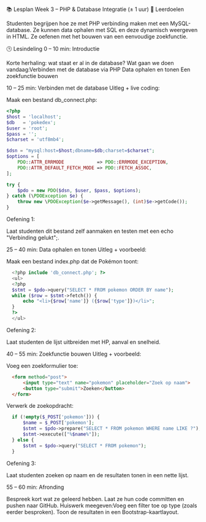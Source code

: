
📚 Lesplan Week 3 – PHP & Database Integratie (± 1 uur)
🎯 Leerdoelen

Studenten begrijpen hoe ze met PHP verbinding maken met een MySQL-database.
Ze kunnen data ophalen met SQL en deze dynamisch weergeven in HTML.
Ze oefenen met het bouwen van een eenvoudige zoekfunctie.

🕒 Lesindeling
0 – 10 min: Introductie

Korte herhaling: wat staat er al in de database?
Wat gaan we doen vandaag:Verbinden met de database via PHP
Data ophalen en tonen
Een zoekfunctie bouwen

10 – 25 min: Verbinden met de database
Uitleg + live coding:

Maak een bestand db_connect.php:

```php
<?php
$host = 'localhost';
$db   = 'pokedex';
$user = 'root';
$pass = '';
$charset = 'utf8mb4';

$dsn = "mysql:host=$host;dbname=$db;charset=$charset";
$options = [
    PDO::ATTR_ERRMODE            => PDO::ERRMODE_EXCEPTION,
    PDO::ATTR_DEFAULT_FETCH_MODE => PDO::FETCH_ASSOC,
];

try {
    $pdo = new PDO($dsn, $user, $pass, $options);
} catch (\PDOException $e) {
    throw new \PDOException($e->getMessage(), (int)$e->getCode());
}
```


Oefening 1:

Laat studenten dit bestand zelf aanmaken en testen met een echo "Verbinding gelukt";.

25 – 40 min: Data ophalen en tonen
Uitleg + voorbeeld:

Maak een bestand index.php dat de Pokémon toont:
```php
  <?php include 'db_connect.php'; ?>
  <ul>
  <?php
  $stmt = $pdo->query("SELECT * FROM pokemon ORDER BY name");
  while ($row = $stmt->fetch()) {
      echo "<li>{$row['name']} ({$row['type']})</li>";
  }
  ?>
  </ul>
```
Oefening 2:

Laat studenten de lijst uitbreiden met HP, aanval en snelheid.

40 – 55 min: Zoekfunctie bouwen
Uitleg + voorbeeld:

Voeg een zoekformulier toe:
```html
  <form method="post">
      <input type="text" name="pokemon" placeholder="Zoek op naam">
      <button type="submit">Zoeken</button>
  </form>
```


Verwerk de zoekopdracht:
```php
  if (!empty($_POST['pokemon'])) {
      $name = $_POST['pokemon'];
      $stmt = $pdo->prepare("SELECT * FROM pokemon WHERE name LIKE ?");
      $stmt->execute(["%$name%"]);
  } else {
      $stmt = $pdo->query("SELECT * FROM pokemon");
  }
```

Oefening 3:

Laat studenten zoeken op naam en de resultaten tonen in een nette lijst.

55 – 60 min: Afronding

Bespreek kort wat ze geleerd hebben.
Laat ze hun code committen en pushen naar GitHub.
Huiswerk meegeven:Voeg een filter toe op type (zoals eerder besproken).
Toon de resultaten in een Bootstrap-kaartlayout.
